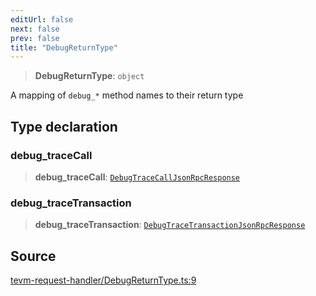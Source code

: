 ```yaml
---
editUrl: false
next: false
prev: false
title: "DebugReturnType"
---
```


> **DebugReturnType**: `object`

A mapping of `debug_*` method names to their return type

## Type declaration

### debug\_traceCall

> **debug\_traceCall**: [`DebugTraceCallJsonRpcResponse`](/reference/tevm/procedures-types/type-aliases/debugtracecalljsonrpcresponse/)

### debug\_traceTransaction

> **debug\_traceTransaction**: [`DebugTraceTransactionJsonRpcResponse`](/reference/tevm/procedures-types/type-aliases/debugtracetransactionjsonrpcresponse/)

## Source

[tevm-request-handler/DebugReturnType.ts:9](https://github.com/evmts/tevm-monorepo/blob/main/packages/procedures-types/src/tevm-request-handler/DebugReturnType.ts#L9)
